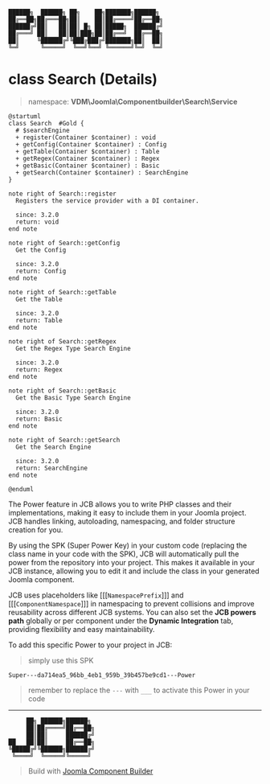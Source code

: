 ```
██████╗  ██████╗ ██╗    ██╗███████╗██████╗
██╔══██╗██╔═══██╗██║    ██║██╔════╝██╔══██╗
██████╔╝██║   ██║██║ █╗ ██║█████╗  ██████╔╝
██╔═══╝ ██║   ██║██║███╗██║██╔══╝  ██╔══██╗
██║     ╚██████╔╝╚███╔███╔╝███████╗██║  ██║
╚═╝      ╚═════╝  ╚══╝╚══╝ ╚══════╝╚═╝  ╚═╝
```
# class Search (Details)
> namespace: **VDM\Joomla\Componentbuilder\Search\Service**

```uml
@startuml
class Search  #Gold {
  # $searchEngine
  + register(Container $container) : void
  + getConfig(Container $container) : Config
  + getTable(Container $container) : Table
  + getRegex(Container $container) : Regex
  + getBasic(Container $container) : Basic
  + getSearch(Container $container) : SearchEngine
}

note right of Search::register
  Registers the service provider with a DI container.

  since: 3.2.0
  return: void
end note

note right of Search::getConfig
  Get the Config

  since: 3.2.0
  return: Config
end note

note right of Search::getTable
  Get the Table

  since: 3.2.0
  return: Table
end note

note right of Search::getRegex
  Get the Regex Type Search Engine

  since: 3.2.0
  return: Regex
end note

note right of Search::getBasic
  Get the Basic Type Search Engine

  since: 3.2.0
  return: Basic
end note

note right of Search::getSearch
  Get the Search Engine

  since: 3.2.0
  return: SearchEngine
end note
 
@enduml
```

The Power feature in JCB allows you to write PHP classes and their implementations, making it easy to include them in your Joomla project. JCB handles linking, autoloading, namespacing, and folder structure creation for you.

By using the SPK (Super Power Key) in your custom code (replacing the class name in your code with the SPK), JCB will automatically pull the power from the repository into your project. This makes it available in your JCB instance, allowing you to edit it and include the class in your generated Joomla component.

JCB uses placeholders like [[[`NamespacePrefix`]]] and [[[`ComponentNamespace`]]] in namespacing to prevent collisions and improve reusability across different JCB systems. You can also set the **JCB powers path** globally or per component under the **Dynamic Integration** tab, providing flexibility and easy maintainability.

To add this specific Power to your project in JCB:

> simply use this SPK
```
Super---da714ea5_96bb_4eb1_959b_39b457be9cd1---Power
```
> remember to replace the `---` with `___` to activate this Power in your code

---
```
     ██╗ ██████╗██████╗
     ██║██╔════╝██╔══██╗
     ██║██║     ██████╔╝
██   ██║██║     ██╔══██╗
╚█████╔╝╚██████╗██████╔╝
 ╚════╝  ╚═════╝╚═════╝
```
> Build with [Joomla Component Builder](https://git.vdm.dev/joomla/Component-Builder)

